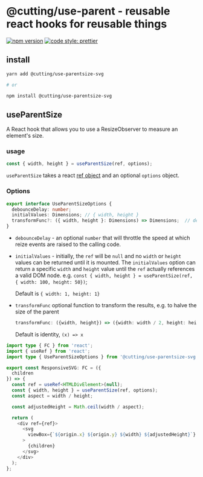 # @cutting/use-parent - reusable react hooks for reusable things

[![npm version](https://img.shields.io/npm/v/@cutting/use-parentsize-svg.svg)](https://www.npmjs.com/package/@cutting/use-parentsize-svg)
[![code style: prettier](https://img.shields.io/badge/code_style-prettier-ff69b4.svg)](https://github.com/prettier/prettier)

## install 

```sh
yarn add @cutting/use-parentsize-svg

# or

npm install @cutting/use-parentsize-svg
```

## useParentSize

A React hook that allows you to use a ResizeObserver to measure an element's size.

### usage

```ts
const { width, height } = useParentSize(ref, options);
```

`useParentSize` takes a react [ref object](https://reactjs.org/docs/refs-and-the-dom.html) and an optional `options` object.

### Options

```ts
export interface UseParentSizeOptions {
  debounceDelay: number;
  initialValues: Dimensions; // { width, height }
  transformFunc?: ({ width, height }: Dimensions) => Dimensions;  // default (x) => x
}
```

- `debounceDelay` - an optional `number` that will throttle the speed at which reize events are raised to the calling code.
- `initialValues` - initially, the `ref` will be `null` and no `width` or `height` values can be returned until it is mounted.  The `initialValues` option can return a specific `width` and `height` value until the `ref` actually references a valid DOM node.  e.g. `const { width, height } = useParentSize(ref, { width: 100, height: 50})`;

  Default is `{ width: 1, height: 1}`
- `transformFunc` optional function to transform the results, e.g. to halve the size of the parent
  ```ts
  transformFunc: ({width, height}) => ({width: width / 2, height: height /2})
  ```
  Default is identity, `(x) => x`

```ts
import type { FC } from 'react';
import { useRef } from 'react';
import type { UseParentSizeOptions } from '@cutting/use-parentsize-svg';

export const ResponsiveSVG: FC = ({
  children
}) => {
  const ref = useRef<HTMLDivElement>(null);
  const { width, height } = useParentSize(ref, options);
  const aspect = width / height;

  const adjustedHeight = Math.ceil(width / aspect);

  return (
    <div ref={ref}>
      <svg
        viewBox={`${origin.x} ${origin.y} ${width} ${adjustedHeight}`}
      >
        {children}
      </svg>
    </div>
  );
};
```

